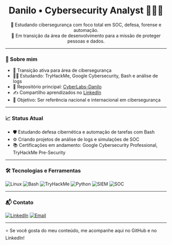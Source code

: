 <h1 align="center">Danilo • Cybersecurity Analyst 👨‍💻🔐</h1>

<p align="center">
🚀 Estudando cibersegurança com foco total em SOC, defesa, forense e automação.<br>
🎯 Em transição da área de desenvolvimento para a missão de proteger pessoas e dados.<br>
</p>

---

### 🧠 Sobre mim
- 💼 Transição ativa para área de cibersegurança
- 👨‍💻 Estudando: TryHackMe, Google Cybersecurity, Bash e análise de logs
- 📁 Repositório principal: [CyberLabs-Danilo](https://github.com/danilofreitas77/CyberLabs-Danilo)
- ✍️ Compartilho aprendizados no [LinkedIn](www.linkedin.com/in/danilo-freitas-171b58260)
- 🎯 Objetivo: Ser referência nacional e internacional em cibersegurança

---

### 📈 Status Atual
- 🛡️ Estudando defesa cibernética e automação de tarefas com Bash
- ⚙️ Criando projetos de análise de logs e simulações de SOC
- 📚 Certificações em andamento: Google Cybersecurity Professional, TryHackMe Pre-Security

---

### 🛠️ Tecnologias e Ferramentas
![Linux](https://img.shields.io/badge/Linux-000000?style=flat&logo=linux&logoColor=white)
![Bash](https://img.shields.io/badge/Bash-121011?style=flat&logo=gnubash)
![TryHackMe](https://img.shields.io/badge/TryHackMe-212121?style=flat&logo=tryhackme)
![Python](https://img.shields.io/badge/Python-3776AB?style=flat&logo=python&logoColor=white)
![SIEM](https://img.shields.io/badge/SIEM-FF6B81?style=flat)
![SOC](https://img.shields.io/badge/SOC-blueviolet?style=flat)

---

### 📬 Contato
[![LinkedIn](https://img.shields.io/badge/LinkedIn-blue?style=flat&logo=linkedin&logoColor=white)](www.linkedin.com/in/danilo-freitas-171b58260)
[![Email](https://img.shields.io/badge/E--mail-critical?style=flat&logo=gmail&logoColor=white)](mailto:danilocfreitass77@gmail.com)

---

⭐ Se você gosta do meu conteúdo, me acompanhe aqui no GitHub e no LinkedIn!
